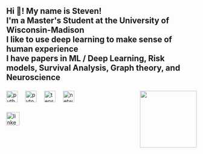 <h2 align="left">Hi 👋! My name is Steven!<br>I'm a Master's Student at the University of Wisconsin-Madison<br>I like to use deep learning to make sense of human experience<br>I have papers in ML / Deep Learning, Risk models, Survival Analysis, Graph theory, and Neuroscience</h2>

###

<!-- RIGHT-ALIGNED GIF THAT AUTOPLAYS ON GITHUB -->
<img align="right" width="150" src="https://media.giphy.com/media/XP8kV1sQnHF9AL30GE/giphy.gif" />

###

<div align="left">
  <img src="https://cdn.jsdelivr.net/gh/devicons/devicon/icons/python/python-original.svg" height="30" alt="python logo" />
  <img width="12" />
  <img src="https://cdn.jsdelivr.net/gh/devicons/devicon/icons/pytorch/pytorch-original.svg" height="30" alt="pytorch logo" />
  <img width="12" />
  <img src="https://cdn.jsdelivr.net/gh/devicons/devicon/icons/tensorflow/tensorflow-original.svg" height="30" alt="tensorflow logo" />
  <img width="12" />
  <img src="https://cdn.jsdelivr.net/gh/devicons/devicon/icons/networkx/networkx-original.svg" height="30" alt="networkx logo" />
</div>

###

<div align="left">
  <a href="https://www.linkedin.com/in/stevenhaworth02/" target="_blank">
    <img src="https://img.shields.io/static/v1?message=LinkedIn&logo=linkedin&label=&color=0077B5&logoColor=white&labelColor=&style=for-the-badge" height="35" alt="linkedin logo" />
  </a>
</div>

###
